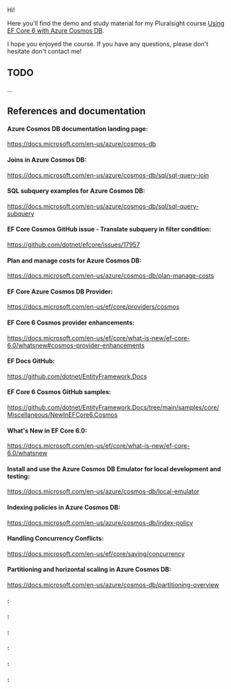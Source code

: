 Hi!

Here you'll find the demo and study material for my Pluralsight course [Using EF Core 6 with Azure Cosmos DB](https://pluralsight.pxf.io/efcore6-cosmos).

I hope you enjoyed the course. If you have any questions, please don't hesitate don't contact me!

## TODO

...

## References and documentation

#### Azure Cosmos DB documentation landing page:

https://docs.microsoft.com/en-us/azure/cosmos-db

#### Joins in Azure Cosmos DB:

https://docs.microsoft.com/en-us/azure/cosmos-db/sql/sql-query-join

#### SQL subquery examples for Azure Cosmos DB:

https://docs.microsoft.com/en-us/azure/cosmos-db/sql/sql-query-subquery

#### EF Core Cosmos GitHub issue - Translate subquery in filter condition:

https://github.com/dotnet/efcore/issues/17957

#### Plan and manage costs for Azure Cosmos DB:

https://docs.microsoft.com/en-us/azure/cosmos-db/plan-manage-costs

#### EF Core Azure Cosmos DB Provider:

https://docs.microsoft.com/en-us/ef/core/providers/cosmos

#### EF Core 6 Cosmos provider enhancements:

https://docs.microsoft.com/en-us/ef/core/what-is-new/ef-core-6.0/whatsnew#cosmos-provider-enhancements

#### EF Docs GitHub:

https://github.com/dotnet/EntityFramework.Docs

#### EF Core 6 Cosmos GitHub samples:

https://github.com/dotnet/EntityFramework.Docs/tree/main/samples/core/Miscellaneous/NewInEFCore6.Cosmos

#### What's New in EF Core 6.0:

https://docs.microsoft.com/en-us/ef/core/what-is-new/ef-core-6.0/whatsnew

#### Install and use the Azure Cosmos DB Emulator for local development and testing:

https://docs.microsoft.com/en-us/azure/cosmos-db/local-emulator

#### Indexing policies in Azure Cosmos DB:

https://docs.microsoft.com/en-us/azure/cosmos-db/index-policy

#### Handling Concurrency Conflicts:

https://docs.microsoft.com/en-us/ef/core/saving/concurrency

#### Partitioning and horizontal scaling in Azure Cosmos DB:

https://docs.microsoft.com/en-us/azure/cosmos-db/partitioning-overview

#### :



#### :



#### :



#### :



#### :



#### :



